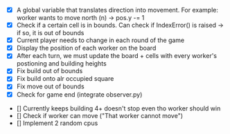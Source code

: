 - [x] A global variable that translates direction into movement. For example: worker wants to move north (n) -> pos.y -= 1
- [x] Check if a certain cell is in bounds. Can check if IndexError() is raised -> if so, it is out of bounds
- [x] Current player needs to change in each round of the game
- [x] Display the position of each worker on the board
- [x] After each turn, we must update the board + cells with every worker's postioning and building heights
- [x] Fix build out of bounds
- [x] Fix build onto alr occupied square
- [x] Fix move out of bounds
- [x] Check for game end (integrate observer.py)
- [] Currently keeps building 4+ doesn't stop even tho worker should win
- [] Check if worker can move ("That worker cannot move")
- [] Implement 2 random cpus